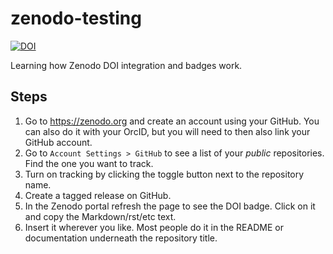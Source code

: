 # zenodo-testing

[![DOI](https://zenodo.org/badge/392448800.svg)](https://zenodo.org/badge/latestdoi/392448800)

Learning how Zenodo DOI integration and badges work.

## Steps

1. Go to https://zenodo.org and create an account using your GitHub. You can also do it with your OrcID, but you will need to then also link your GitHub account.
2. Go to `Account Settings > GitHub` to see a list of your *public* repositories. Find the one you want to track.
3. Turn on tracking by clicking the toggle button next to the repository name. 
4. Create a tagged release on GitHub.
5. In the Zenodo portal refresh the page to see the DOI badge. Click on it and copy the Markdown/rst/etc text.
6. Insert it wherever you like. Most people do it in the README or documentation underneath the repository title.
